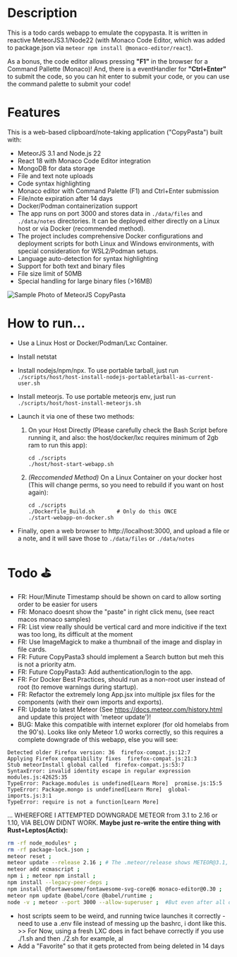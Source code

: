 # Description
This is a todo cards webapp to emulate the copypasta. It is written in reactive MeteorJS3.1/Node22 (with Monaco Code Editor, which was added to package.json via `meteor npm install @monaco-editor/react`). 

As a bonus, the code editor allows pressing **"F1"** in the browser for a Command Pallette (Monaco)! And, there is a eventHandler for **"Ctrl+Enter"** to submit the code, so you can hit enter to submit your code, or you can use the command palette to submit your code!

# Features 
This is a web-based clipboard/note-taking application ("CopyPasta") built with:
* MeteorJS 3.1 and Node.js 22
* React 18 with Monaco Code Editor integration
* MongoDB for data storage
* File and text note uploads
* Code syntax highlighting
* Monaco editor with Command Palette (F1) and Ctrl+Enter submission
* File/note expiration after 14 days
* Docker/Podman containerization support
* The app runs on port 3000 and stores data in `./data/files` and `./data/notes` directories. It can be deployed either directly on a Linux host or via Docker (recommended method).
* The project includes comprehensive Docker configurations and deployment scripts for both Linux and Windows environments, with special consideration for WSL2/Podman setups.
* Language auto-detection for syntax highlighting
* Support for both text and binary files
* File size limit of 50MB
* Special handling for large binary files (>16MB)

![Sample Photo of MeteorJS CopyPasta](https://github.com/user-attachments/assets/1c1dfc5d-ad81-4704-b7cd-93354c11460b "A sample photo of the CopyPasta webpage then runs in MeteorJS")

# How to run...
* Use a Linux Host or Docker/Podman/Lxc Container.
* Install netstat
* Install nodejs/npm/npx. To use portable tarball, just run ```./scripts/host/host-install-nodejs-portabletarball-as-current-user.sh```
* Install meteorjs. To use portable meteorjs env, just run ```./scripts/host/host-install-meteorjs.sh```
* Launch it via one of these two methods:
    1. On your Host Directly (Please carefully check the Bash Script before running it, and also: the host/docker/lxc requires minimum of 2gb ram to run this app): 
        ```        
        cd ./scripts
        ./host/host-start-webapp.sh
        ```
    2. *(Reccomended Method)* On a Linux Container on your docker host (This will change perms, so you need to rebuild if you want on host again):
    
        ```
        cd ./scripts  
        ./Dockerfile_Build.sh       # Only do this ONCE
        ./start-webapp-on-docker.sh
        ```

* Finally, open a web browser to http://localhost:3000, and upload a file or a note, and it will save those to `./data/files` or `./data/notes`

# Todo ⛳
* FR: Hour/Minute Timestamp should be shown on card to allow sorting order to be easier for users
* FR: Monaco doesnt show the "paste" in right click menu, (see react macos monaco samples)
* FR: List view really should be vertical card and more indicitive if the text was too long, its difficult at the moment
* FR: Use ImageMagick to make a thumbnail of the image and display in file cards.
* FR: Future CopyPasta3 should implement a Search button but meh this is not a priority atm.
* FR: Future CopyPasta3: Add authentication/login to the app.
* FR: For Docker Best Practices, should run as a non-root user instead of root (to remove warnings during startup).
* FR: Refactor the extremely long App.jsx into multiple jsx files for the components (with their own imports and exports). 
* FR: Update to latest Meteor (See https://docs.meteor.com/history.html and update this project with 'meteor update')!
* BUG: Make this compatible with internet explorer (for old homelabs from the 90's). Looks like only Meteor 1.0 works correctly, so this requires a complete downgrade of this webapp, else you will see:
```log
Detected older Firefox version: 36  firefox-compat.js:12:7
Applying Firefox compatibility fixes  firefox-compat.js:21:3
Stub meteorInstall global called  firefox-compat.js:53:7
SyntaxError: invalid identity escape in regular expression  modules.js:42625:35
TypeError: Package.modules is undefined[Learn More]  promise.js:15:5
TypeError: Package.mongo is undefined[Learn More]  global-imports.js:3:1
TypeError: require is not a function[Learn More]
```
... WHEREFORE I ATTEMPTED DOWNGRADE METEOR from 3.1 to 2.16 or 1.10, VIA BELOW DIDNT WORK. **Maybe just re-write the entire thing with Rust+Leptos(Actix):**
```bash
rm -rf node_modules* ; 
rm -rf package-lock.json ;
meteor reset ; 
meteor update --release 2.16 ; # The .meteor/release shows METEOR@3.1, and will change to METEOR@2.16
meteor add ecmascript ; 
npm i ; meteor npm install ; 
npm install --legacy-peer-deps ; 
npm install @fortawesome/fontawesome-svg-core@6 monaco-editor@0.30 ;
meteor npm update @babel/core @babel/runtime ;
node -v ; meteor --port 3000 --allow-superuser ;  #But even after all of this, failure :(
```
* host scripts seem to be weird, and running twice launches it correctly - need to use a .env file instead of messing up the bashrc, i dont like this. >> For Now, using a fresh LXC does in fact behave correctly if you use ./1.sh and then ./2.sh for example, al
* Add a "Favorite" so that it gets protected from being deleted in 14 days

